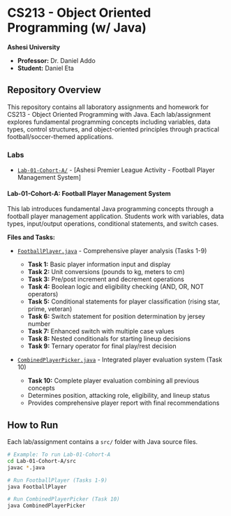 # CS213 - Object Oriented Programming (w/ Java)
**Ashesi University**  
- **Professor:** Dr. Daniel Addo
- **Student:** Daniel Eta

## Repository Overview
This repository contains all laboratory assignments and homework for CS213 - Object Oriented Programming with Java. Each lab/assignment explores fundamental programming concepts including variables, data types, control structures, and object-oriented principles through practical football/soccer-themed applications.

### Labs
- [`Lab-01-Cohort-A/`](Lab-01-Cohort-A/) - [Ashesi Premier League Activity - Football Player Management System]

#### Lab-01-Cohort-A: Football Player Management System
This lab introduces fundamental Java programming concepts through a football player management application. Students work with variables, data types, input/output operations, conditional statements, and switch cases.

**Files and Tasks:**
- [`FootballPlayer.java`](Lab-01-Cohort-A/src/FootballPlayer.java) - Comprehensive player analysis (Tasks 1-9)
  - **Task 1:** Basic player information input and display
  - **Task 2:** Unit conversions (pounds to kg, meters to cm)
  - **Task 3:** Pre/post increment and decrement operations
  - **Task 4:** Boolean logic and eligibility checking (AND, OR, NOT operators)
  - **Task 5:** Conditional statements for player classification (rising star, prime, veteran)
  - **Task 6:** Switch statement for position determination by jersey number
  - **Task 7:** Enhanced switch with multiple case values
  - **Task 8:** Nested conditionals for starting lineup decisions
  - **Task 9:** Ternary operator for final play/rest decision

- [`CombinedPlayerPicker.java`](Lab-01-Cohort-A/src/CombinedPlayerPicker.java) - Integrated player evaluation system (Task 10)
  - **Task 10:** Complete player evaluation combining all previous concepts
  - Determines position, attacking role, eligibility, and lineup status
  - Provides comprehensive player report with final recommendations

## How to Run
Each lab/assignment contains a `src/` folder with Java source files.

```bash
# Example: To run Lab-01-Cohort-A
cd Lab-01-Cohort-A/src
javac *.java

# Run FootballPlayer (Tasks 1-9)
java FootballPlayer

# Run CombinedPlayerPicker (Task 10)
java CombinedPlayerPicker
```